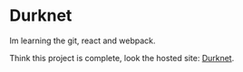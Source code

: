# Durknet

Im learning the git, react and webpack.

Think this project is complete, look the hosted site: [Durknet](https://durknet.herokuapp.com).